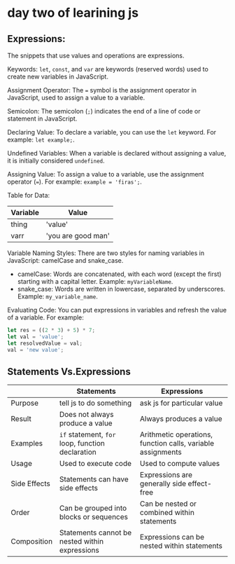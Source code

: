 # day two of learining js 
## Expressions: 
The snippets that use values and operations are expressions. 

Keywords: 
`let`, `const`, and `var` are keywords (reserved words) used to create new variables in JavaScript. 

Assignment Operator: 
The `=` symbol is the assignment operator in JavaScript, used to assign a value to a variable. 

Semicolon: 
The semicolon (`;`) indicates the end of a line of code or statement in JavaScript. 

Declaring Value: 
To declare a variable, you can use the `let` keyword. For example: `let example;`. 

Undefined Variables: 
When a variable is declared without assigning a value, it is initially considered `undefined`. 

Assigning Value: 
To assign a value to a variable, use the assignment operator (`=`). For example: `example = 'firas';`. 

Table for Data:

| Variable | Value              |
|----------|--------------------|
| thing    | 'value'            |
| varr     | 'you are good man' |

Variable Naming Styles: 
There are two styles for naming variables in JavaScript: camelCase and snake_case. 
- camelCase: Words are concatenated, with each word (except the first) starting with a capital letter. Example: `myVariableName`.
- snake_case: Words are written in lowercase, separated by underscores. Example: `my_variable_name`.

Evaluating Code: 
You can put expressions in variables and refresh the value of a variable. For example: 
````javascript
let res = ((2 * 3) + 5) * 7;
let val = 'value';
let resolvedValue = val;
val = 'new value';
````
## Statements Vs.Expressions
|           | Statements                                 | Expressions                                 |
|-----------|--------------------------------------------|---------------------------------------------|
| Purpose   | tell js to do something            | ask js for particular value                       |
| Result    | Does not always produce a value            | Always produces a value                      |
| Examples  | `if` statement, `for` loop, function declaration   | Arithmetic operations, function calls, variable assignments |
| Usage     | Used to execute code                       | Used to compute values                       |
| Side Effects | Statements can have side effects        | Expressions are generally side effect-free   |
| Order     | Can be grouped into blocks or sequences    | Can be nested or combined within statements |
| Composition | Statements cannot be nested within expressions  | Expressions can be nested within statements |
